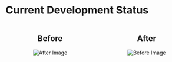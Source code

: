 # Current Development Status

<div style="display: flex; justify-content: space-between; gap: 20px;">

<div style="text-align: center; width: 48%;">
    <h2>Before</h2>
    <img src="https://github.com/user-attachments/assets/9e3b9b5c-f554-4921-952b-4c0e8eaa9f55" alt="After Image" style="max-width: 100%; height: auto;">
</div>

<div style="text-align: center; width: 48%;">
    <h2>After</h2>
    <img src="https://github.com/juaman93/expenses-app/assets/75991554/77ec9e7d-0cea-44c6-b53c-c5ef0967ad39" alt="Before Image" style="max-width: 100%; height: auto;">
</div>

</div>
